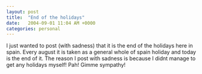 ```yaml
---
layout: post
title:  "End of the holidays"
date:   2004-09-01 11:04 AM +0000
categories: personal
---
```

I just wanted to post (with sadness) that it is the end of the holidays here in spain. Every august it is taken as a general whole of spain holiday and today is the end of it. The reason I post with sadness is because I didnt manage to get any holidays myself! Pah! Gimme sympathy!